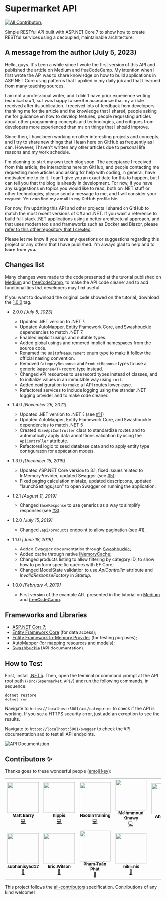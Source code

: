 # Supermarket API
<!-- ALL-CONTRIBUTORS-BADGE:START - Do not remove or modify this section -->
[![All Contributors](https://img.shields.io/badge/all_contributors-11-orange.svg?style=flat-square)](#contributors-)
<!-- ALL-CONTRIBUTORS-BADGE:END -->

Simple RESTful API built with ASP.NET Core 7 to show how to create RESTful services using a decoupled, maintainable architecture.

## A message from the author (July 5, 2023)

Hello, guys. It's been a while since I wrote the first version of this API and published the article on Medium and freeCodeCamp. My intention when I first wrote the API was to share knowledge on how to build applications in ASP.NET Core using patterns that I applied in my daily job and that I learned from many teaching sources.

I am not a professional writer, and I didn't have prior experience writing technical stuff, so I was happy to see the acceptance that my article received after its publication. I received lots of feedback from developers thanking me for the article and the knowledge that I shared, people asking me for guidance on how to develop features, people requesting articles about other programming concepts and technologies, and critiques from developers more experienced than me on things that I should improve.

Since then, I have been working on other interesting projects and concepts, and I try to share new things that I learn here on GitHub as frequently as I can. However, I haven't written any other articles due to personal life reasons and my work schedule.

I'm planning to start my own tech blog soon. The acceptance I received from this article, the interactions here on GitHub, and people contacting me requesting more articles and asking for help with coding, in general, have motivated me to do it. I can't give you an exact date for this to happen, but I can tell you that the blog is already in development. For now, if you have any suggestions on topics you would like to read, both on .NET stuff or other technologies, please send a message to me, and I will consider your request. You can find my email in my GitHub profile bio.

For now, I'm updating this API and other projects I shared on GitHub to match the most recent versions of C# and .NET. If you want a reference to build full-stack .NET applications using a better architectural approach, and that uses modern tools and frameworks such as Docker and Blazor, please [refer to this other repository that I created](https://github.com/evgomes/net-core-notes).

Please let me know if you have any questions or suggestions regarding this project or any others that I have published. I'm always glad to help and to learn from you.

## Changes list

Many changes were made to the code presented at the tutorial published on [Medium](https://medium.com/free-code-camp/an-awesome-guide-on-how-to-build-restful-apis-with-asp-net-core-87b818123e28) and [freeCodeCamp](https://www.freecodecamp.org/news/an-awesome-guide-on-how-to-build-restful-apis-with-asp-net-core-87b818123e28/), to make the API code cleaner and to add functionalities that developers may find useful.

If you want to download the original code showed on the tutorial, download the [1.0.0](https://github.com/evgomes/supermarket-api/releases/tag/1.0.0) tag.

- 2.0.0 *[July 5, 2023]*
    - Updated .NET version to .NET 7.
    - Updated AutoMapper, Entity Framework Core, and Swashbuckle dependencies to match .NET 7.
    - Enabled implicit usings and nullable types.
    - Added global usings and removed implicit namespaces from the source code. 
    - Renamed the `UnitOfMeasurement` enum type to make it follow the official naming convention.
    - Removed `CategoryResponse` and `ProductReponse` types to use a generic `Response<T>` record type instead.
    - Changed API resources to use record types instead of classes, and to initialize values in an immutable way using `init`.
    - Added configuration to make all API routes lower-case.
    - Refactored services to include logging using the standar .NET logging provider and to make code cleaner. 

- 1.4.0 *[November 26, 2021]*
    - Updated .NET version to .NET 5 (see [#11](https://github.com/evgomes/supermarket-api/pull/11))
    - Updated AutoMapper, Entity Framework Core, and Swashbuckle dependencies to match .NET 5.
    - Created `BaseApiController` class to standardize routes and to automatically apply data annotations validation by using the `ApiController` attribute.
    - Refactored logic to seed database data and to apply entity type configuration for application models.

- 1.3.0 *[December 15, 2019]*
	- Updated ASP.NET Core version to 3.1, fixed issues related to InMemoryProvider, updated Swagger (see [#5](https://github.com/evgomes/supermarket-api/pull/5));
	- Fixed paging calculation mistake, updated descriptions, updated "launchSettings.json" to open Swagger on running the application.

- 1.2.1 *[August 11, 2019]*
    - Changed `BaseResponse` to use generics as a way to simplify responses (see [#3](https://github.com/evgomes/supermarket-api/pull/3)).

- 1.2.0 *[July 15, 2019]*
    - Changed `/api/products` endpoint to allow pagination (see [#1](https://github.com/evgomes/supermarket-api/issues/1)).

- 1.1.0 *[June 18, 2019]*

  - Added Swagger documentation through [Swashbuckle](https://github.com/domaindrivendev/Swashbuckle);
  - Added cache through native [IMemoryCache](https://docs.microsoft.com/en-us/aspnet/core/performance/caching/memory?view=aspnetcore-2.2);
  - Changed products listing to allow filtering by category ID, to show how to perform specific queries with EF Core;
  - Changed ModelState validation to use *ApiController* attribute and *InvalidResponseFactory* in *Startup*.

- 1.0.0 *[February 4, 2019]*

  - First version of the example API, presented in the tutorial on [Medium](https://medium.com/free-code-camp/an-awesome-guide-on-how-to-build-restful-apis-with-asp-net-core-87b818123e28) and [freeCodeCamp](https://www.freecodecamp.org/news/an-awesome-guide-on-how-to-build-restful-apis-with-asp-net-core-87b818123e28/).

## Frameworks and Libraries
- [ASP.NET Core 7](https://docs.microsoft.com/en-us/aspnet/core/?view=aspnetcore-7.0);
- [Entity Framework Core](https://docs.microsoft.com/en-us/ef/core/) (for data access);
- [Entity Framework In-Memory Provider](https://docs.microsoft.com/en-us/ef/core/miscellaneous/testing/in-memory) (for testing purposes);
- [AutoMapper](https://automapper.org/) (for mapping resources and models);
- [Swashbuckle](https://github.com/domaindrivendev/Swashbuckle) (API documentation).

## How to Test

First, install [.NET 5](https://dotnet.microsoft.com/download/dotnet/5.0). Then, open the terminal or command prompt at the API root path (```/src/Supermarket.API/```) and run the following commands, in sequence:

```
dotnet restore
dotnet run
```

Navigate to ```https://localhost:5001/api/categories``` to check if the API is working. If you see a HTTPS security error, just add an exception to see the results.

Navigate to ```https://localhost:5001/swagger``` to check the API documentation and to test all API endpoints.

![API Documentation](https://raw.githubusercontent.com/evgomes/supermarket-api/master/images/swagger.png)

## Contributors ✨

Thanks goes to these wonderful people ([emoji key](https://allcontributors.org/docs/en/emoji-key)):

<!-- ALL-CONTRIBUTORS-LIST:START - Do not remove or modify this section -->
<!-- prettier-ignore-start -->
<!-- markdownlint-disable -->
<table>
  <tr>
    <td align="center"><a href="https://github.com/mattbarry"><img src="https://avatars.githubusercontent.com/u/1567119?v=4?s=100" width="100px;" alt=""/><br /><sub><b>Matt Barry</b></sub></a><br /><a href="https://github.com/evgomes/supermarket-api/commits?author=mattbarry" title="Code">💻</a></td>
    <td align="center"><a href="https://hippiezhou.fun"><img src="https://avatars.githubusercontent.com/u/13598361?v=4?s=100" width="100px;" alt=""/><br /><sub><b>hippie</b></sub></a><br /><a href="https://github.com/evgomes/supermarket-api/commits?author=hippieZhou" title="Code">💻</a></td>
    <td align="center"><a href="https://github.com/NoobInTraining"><img src="https://avatars.githubusercontent.com/u/23185961?v=4?s=100" width="100px;" alt=""/><br /><sub><b>NoobInTraining</b></sub></a><br /><a href="https://github.com/evgomes/supermarket-api/commits?author=NoobInTraining" title="Code">💻</a></td>
    <td align="center"><a href="https://www.linkedin.com/in/mahmmoud-kinawy-7928b218a/"><img src="https://avatars.githubusercontent.com/u/57391128?v=4?s=100" width="100px;" alt=""/><br /><sub><b>Ma'hmmoud Kinawy</b></sub></a><br /><a href="https://github.com/evgomes/supermarket-api/commits?author=mahmmoudkinawy" title="Code">💻</a></td>
    <td align="center"><a href="https://www.linkedin.com/in/arazauk/"><img src="https://avatars.githubusercontent.com/u/22678337?v=4?s=100" width="100px;" alt=""/><br /><sub><b>Ahsan Raza</b></sub></a><br /><a href="https://github.com/evgomes/supermarket-api/pulls?q=is%3Apr+reviewed-by%3AAhsanRazaUK" title="Reviewed Pull Requests">👀</a></td>
    <td align="center"><a href="https://github.com/dundich"><img src="https://avatars.githubusercontent.com/u/1078713?v=4?s=100" width="100px;" alt=""/><br /><sub><b>dundich</b></sub></a><br /><a href="#ideas-dundich" title="Ideas, Planning, & Feedback">🤔</a></td>
    <td align="center"><a href="https://github.com/thedon-chris"><img src="https://avatars.githubusercontent.com/u/30728737?v=4?s=100" width="100px;" alt=""/><br /><sub><b>thedon_chris</b></sub></a><br /><a href="https://github.com/evgomes/supermarket-api/issues?q=author%3Athedon-chris" title="Bug reports">🐛</a></td>
  </tr>
  <tr>
    <td align="center"><a href="https://github.com/subhanisyed17"><img src="https://avatars.githubusercontent.com/u/46715997?v=4?s=100" width="100px;" alt=""/><br /><sub><b>subhanisyed17</b></sub></a><br /><a href="https://github.com/evgomes/supermarket-api/issues?q=author%3Asubhanisyed17" title="Bug reports">🐛</a></td>
    <td align="center"><a href="https://www.geekcafe.com"><img src="https://avatars.githubusercontent.com/u/3632968?v=4?s=100" width="100px;" alt=""/><br /><sub><b>Eric Wilson</b></sub></a><br /><a href="#question-eric-wilson" title="Answering Questions">💬</a></td>
    <td align="center"><a href="https://github.com/Pham-Tuan-Phat"><img src="https://avatars.githubusercontent.com/u/61822642?v=4?s=100" width="100px;" alt=""/><br /><sub><b>Phạm Tuấn Phát</b></sub></a><br /><a href="#ideas-Pham-Tuan-Phat" title="Ideas, Planning, & Feedback">🤔</a></td>
    <td align="center"><a href="https://github.com/miki-nis"><img src="https://avatars.githubusercontent.com/u/12809735?v=4?s=100" width="100px;" alt=""/><br /><sub><b>miki-nis</b></sub></a><br /><a href="https://github.com/evgomes/supermarket-api/issues?q=author%3Amiki-nis" title="Bug reports">🐛</a></td>
  </tr>
</table>

<!-- markdownlint-restore -->
<!-- prettier-ignore-end -->

<!-- ALL-CONTRIBUTORS-LIST:END -->

This project follows the [all-contributors](https://github.com/all-contributors/all-contributors) specification. Contributions of any kind welcome!
